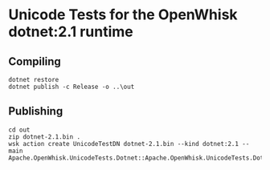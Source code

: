 # Unicode Tests for the OpenWhisk dotnet:2.1 runtime

## Compiling
```
dotnet restore
dotnet publish -c Release -o ..\out
```

## Publishing
```
cd out
zip dotnet-2.1.bin .
wsk action create UnicodeTestDN dotnet-2.1.bin --kind dotnet:2.1 --main Apache.OpenWhisk.UnicodeTests.Dotnet::Apache.OpenWhisk.UnicodeTests.Dotnet.Unicode::Main
```
